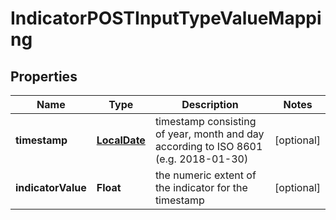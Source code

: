 
# IndicatorPOSTInputTypeValueMapping

## Properties
Name | Type | Description | Notes
------------ | ------------- | ------------- | -------------
**timestamp** | [**LocalDate**](LocalDate.md) | timestamp consisting of year, month and day according to ISO 8601 (e.g. 2018-01-30) |  [optional]
**indicatorValue** | **Float** | the numeric extent of the indicator for the timestamp |  [optional]



